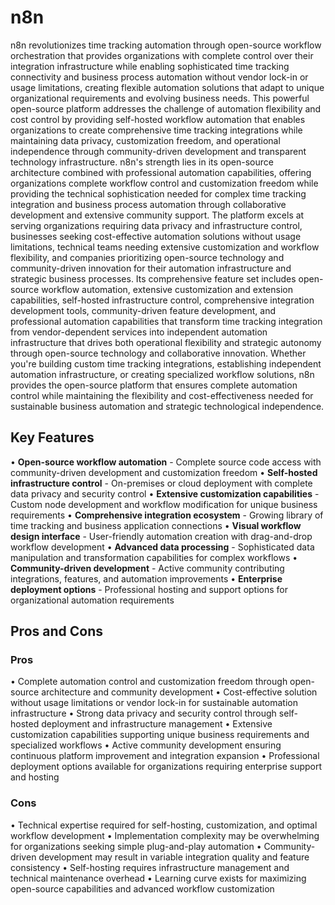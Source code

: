 # n8n

n8n revolutionizes time tracking automation through open-source workflow orchestration that provides organizations with complete control over their integration infrastructure while enabling sophisticated time tracking connectivity and business process automation without vendor lock-in or usage limitations, creating flexible automation solutions that adapt to unique organizational requirements and evolving business needs. This powerful open-source platform addresses the challenge of automation flexibility and cost control by providing self-hosted workflow automation that enables organizations to create comprehensive time tracking integrations while maintaining data privacy, customization freedom, and operational independence through community-driven development and transparent technology infrastructure. n8n's strength lies in its open-source architecture combined with professional automation capabilities, offering organizations complete workflow control and customization freedom while providing the technical sophistication needed for complex time tracking integration and business process automation through collaborative development and extensive community support. The platform excels at serving organizations requiring data privacy and infrastructure control, businesses seeking cost-effective automation solutions without usage limitations, technical teams needing extensive customization and workflow flexibility, and companies prioritizing open-source technology and community-driven innovation for their automation infrastructure and strategic business processes. Its comprehensive feature set includes open-source workflow automation, extensive customization and extension capabilities, self-hosted infrastructure control, comprehensive integration development tools, community-driven feature development, and professional automation capabilities that transform time tracking integration from vendor-dependent services into independent automation infrastructure that drives both operational flexibility and strategic autonomy through open-source technology and collaborative innovation. Whether you're building custom time tracking integrations, establishing independent automation infrastructure, or creating specialized workflow solutions, n8n provides the open-source platform that ensures complete automation control while maintaining the flexibility and cost-effectiveness needed for sustainable business automation and strategic technological independence.

## Key Features

• **Open-source workflow automation** - Complete source code access with community-driven development and customization freedom
• **Self-hosted infrastructure control** - On-premises or cloud deployment with complete data privacy and security control
• **Extensive customization capabilities** - Custom node development and workflow modification for unique business requirements
• **Comprehensive integration ecosystem** - Growing library of time tracking and business application connections
• **Visual workflow design interface** - User-friendly automation creation with drag-and-drop workflow development
• **Advanced data processing** - Sophisticated data manipulation and transformation capabilities for complex workflows
• **Community-driven development** - Active community contributing integrations, features, and automation improvements
• **Enterprise deployment options** - Professional hosting and support options for organizational automation requirements

## Pros and Cons

### Pros
• Complete automation control and customization freedom through open-source architecture and community development
• Cost-effective solution without usage limitations or vendor lock-in for sustainable automation infrastructure
• Strong data privacy and security control through self-hosted deployment and infrastructure management
• Extensive customization capabilities supporting unique business requirements and specialized workflows
• Active community development ensuring continuous platform improvement and integration expansion
• Professional deployment options available for organizations requiring enterprise support and hosting

### Cons
• Technical expertise required for self-hosting, customization, and optimal workflow development
• Implementation complexity may be overwhelming for organizations seeking simple plug-and-play automation
• Community-driven development may result in variable integration quality and feature consistency
• Self-hosting requires infrastructure management and technical maintenance overhead
• Learning curve exists for maximizing open-source capabilities and advanced workflow customization